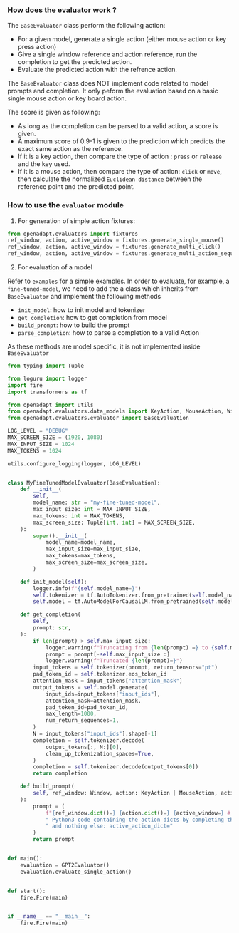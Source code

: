 ### How does the evaluator work ?

The `BaseEvaluator` class perform the following action:

- For a given model, generate a single action (either mouse action or key press action)
- Give a single window reference and action reference, run the completion to get the predicted action.
- Evaluate the predicted action with the refrence action.


The `BaseEvaluator` class does NOT implement code related to model prompts and completion. It only peform the evaluation based on a basic single mouse action or key board action.

The score is given as following:

- As long as the completion can be parsed to a valid action, a score is given.
- A maximum score of 0.9-1 is given to the prediction which predicts the exact same action as the reference.
- If it is a key action, then compare the type of action : `press` or `release` and the key used.
- If it is a mouse action, then compare the type of action: `click` or `move`, then calculate the normalized `Euclidean distance` between the reference point and the predicted point.



### How to use the `evaluator` module

1. For generation of simple action fixtures:

```python
from openadapt.evaluators import fixtures
ref_window, action, active_window = fixtures.generate_single_mouse()
ref_window, action, active_window = fixtures.generate_multi_click()
ref_window, action, active_window = fixtures.generate_multi_action_sequence()
```

2. For evaluation of a model

Refer to `examples` for a simple examples. In order to evaluate, for example, a `fine-tuned-model`, we need to add the a class which inherits from `BaseEvaluator`
and implement the following methods

- `init_model`: how to init model and tokenizer
- `get_completion`: how to get completion from model
- `build_prompt`: how to build the prompt
- `parse_completion`: how to parse a completion to a valid Action


As these methods are model specific, it is not implemented inside `BaseEvaluator`

```python
from typing import Tuple

from loguru import logger
import fire
import transformers as tf

from openadapt import utils
from openadapt.evaluators.data_models import KeyAction, MouseAction, Window
from openadapt.evaluators.evaluator import BaseEvaluation

LOG_LEVEL = "DEBUG"
MAX_SCREEN_SIZE = (1920, 1080)
MAX_INPUT_SIZE = 1024
MAX_TOKENS = 1024

utils.configure_logging(logger, LOG_LEVEL)


class MyFineTunedModelEvaluator(BaseEvaluation):
    def __init__(
        self,
        model_name: str = "my-fine-tuned-model",
        max_input_size: int = MAX_INPUT_SIZE,
        max_tokens: int = MAX_TOKENS,
        max_screen_size: Tuple[int, int] = MAX_SCREEN_SIZE,
    ):
        super().__init__(
            model_name=model_name,
            max_input_size=max_input_size,
            max_tokens=max_tokens,
            max_screen_size=max_screen_size,
        )

    def init_model(self):
        logger.info(f"{self.model_name=}")
        self.tokenizer = tf.AutoTokenizer.from_pretrained(self.model_name)
        self.model = tf.AutoModelForCausalLM.from_pretrained(self.model_name)

    def get_completion(
        self,
        prompt: str,
    ):
        if len(prompt) > self.max_input_size:
            logger.warning(f"Truncating from {len(prompt) =} to {self.max_input_size=}")
            prompt = prompt[-self.max_input_size :]
            logger.warning(f"Truncated {len(prompt)=}")
        input_tokens = self.tokenizer(prompt, return_tensors="pt")
        pad_token_id = self.tokenizer.eos_token_id
        attention_mask = input_tokens["attention_mask"]
        output_tokens = self.model.generate(
            input_ids=input_tokens["input_ids"],
            attention_mask=attention_mask,
            pad_token_id=pad_token_id,
            max_length=1000,
            num_return_sequences=1,
        )
        N = input_tokens["input_ids"].shape[-1]
        completion = self.tokenizer.decode(
            output_tokens[:, N:][0],
            clean_up_tokenization_spaces=True,
        )
        completion = self.tokenizer.decode(output_tokens[0])
        return completion

    def build_prompt(
        self, ref_window: Window, action: KeyAction | MouseAction, active_window: Window
    ):
        prompt = (
            f"{ref_window.dict()=} {action.dict()=} {active_window=} # Provide valid"
            " Python3 code containing the action dicts by completing the following,"
            " and nothing else: active_action_dict="
        )
        return prompt


def main():
    evaluation = GPT2Evaluator()
    evaluation.evaluate_single_action()


def start():
    fire.Fire(main)


if __name__ == "__main__":
    fire.Fire(main)





```
